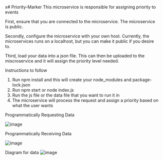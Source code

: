 x# Priority-Marker
This microservice is responsible for assigning priority to events

First, ensure that you are connected to the microservice. The microservice is public.

Secondly, configure the microservice with your own host. Currently, the microservices runs on
a localhost, but you can make it public if you desire to.

Third, load your data into a json file. This can then be uploaded to the miscroservice and it
will assign the priority level needed.

Instructions to follow

1) Run npm install and this will create your node_modules and package-lock.json
2) Run npm start or node index.js
3) Run the js file or the data file that you want to run it in
4) The microservice will process the request and assign a priority based on what the user wants

Programmatically Requesting Data

![image](https://github.com/user-attachments/assets/a317b7af-3ec7-4eb5-b444-4c860f8793a1)

Programmatically Receiving Data

![image](https://github.com/user-attachments/assets/90cb5a0e-5a25-4a34-92ea-e85a7d985feb)

Diagram for data
![image](https://github.com/user-attachments/assets/14561c39-9bed-4eeb-b895-abe8ad3e25bb)

